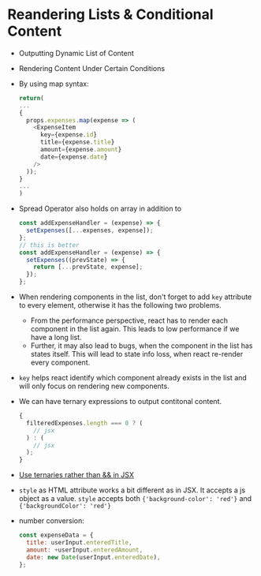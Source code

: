 # Reandering Lists & Conditional Content

- Outputting Dynamic List of Content
- Rendering Content Under Certain Conditions
- By using map syntax:

  ```js
  return(
  ...
  {
    props.expenses.map(expense => (
      <ExpenseItem
        key={expense.id}
        title={expense.title}
        amount={expense.amount}
        date={expense.date}
      />
    ));
  }
  ...
  )
  ```

- Spread Operator also holds on array in addition to

  ```js
  const addExpenseHandler = (expense) => {
    setExpenses([...expenses, expense]);
  };
  // this is better
  const addExpenseHandler = (expense) => {
    setExpenses((prevState) => {
      return [...prevState, expense];
    });
  };
  ```

- When rendering components in the list, don't forget to add `key` attribute to every element, otherwise it has the following two problems.
  - From the performance perspective, react has to render each component in the list again. This leads to low performance if we have a long list.
  - Further, it may also lead to bugs, when the component in the list has states itself. This will lead to state info loss, when react re-render every component.
- `key` helps react identify which component already exists in the list and will only focus on rendering new components.
- We can have ternary expressions to output contitonal content.

  ```js
  {
    filteredExpenses.length === 0 ? (
      // jsx
    ) : (
      // jsx
    );
  }
  ```

- [Use ternaries rather than && in JSX](https://kentcdodds.com/blog/use-ternaries-rather-than-and-and-in-jsx)
- `style` as HTML attribute works a bit different as in JSX. It accepts a js object as a value. `style` accepts both `{'background-color': 'red'}` and `{'backgroundColor': 'red'}`
- number conversion:

  ```js
  const expenseData = {
    title: userInput.enteredTitle,
    amount: +userInput.enteredAmount,
    date: new Date(userInput.enteredDate),
  };
  ```
